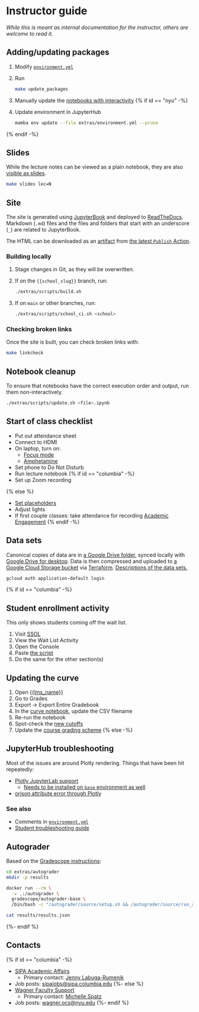 # Instructor guide

_While this is meant as internal documentation for the instructor, others are welcome to read it._

## Adding/updating packages

1. Modify [`environment.yml`](https://github.com/afeld/python-public-policy/blob/main/extras/environment.yml)
1. Run

   ```sh
   make update_packages
   ```

1. Manually update the [notebooks with interactivity](https://github.com/afeld/python-public-policy/blob/main/extras/scripts/interactive_check.sh)
{% if id == "nyu" -%}
1. Update environment in JupyterHub

   ```sh
   mamba env update --file extras/environment.yml --prune
   ```
{% endif -%}

## Slides

While the lecture notes can be viewed as a plain notebook, they are also [visible as slides](https://nbconvert.readthedocs.io/en/latest/usage.html#reveal-js-html-slideshow).

```sh
make slides lec=N
```

## Site

The site is generated using [JupyterBook](https://jupyterbook.org/) and deployed to [ReadTheDocs](https://readthedocs.org/). Markdown (`.md`) files and the files and folders that start with an underscore (`_`) are related to JupyterBook.

The HTML can be downloaded as an [artifact](https://docs.github.com/en/actions/writing-workflows/choosing-what-your-workflow-does/storing-and-sharing-data-from-a-workflow) from [the latest `Publish` Action](https://github.com/afeld/python-public-policy/actions/workflows/publish.yml).

### Building locally

1. Stage changes in Git, as they will be overwritten.
1. If on the `{{school_slug}}` branch, run:

   ```sh
   ./extras/scripts/build.sh
   ```

1. If on `main` or other branches, run:

   ```sh
   ./extras/scripts/school_ci.sh <school>
   ```

### Checking broken links

Once the site is built, you can check broken links with:

```sh
make linkcheck
```

## Notebook cleanup

To ensure that notebooks have the correct execution order and output, run them non-interactively.

```sh
./extras/scripts/update.sh <file>.ipynb
```

## Start of class checklist

- Put out attendance sheet
- Connect to HDMI
- On laptop, turn on:
  - [Focus mode](https://support.apple.com/guide/mac-help/set-up-a-focus-to-stay-on-task-mchl613dc43f/mac)
  - [Amphetamine](https://apps.apple.com/us/app/amphetamine/id937984704?mt=12)
- Set phone to Do Not Disturb
- Run lecture notebook
{% if id == "columbia" -%}
- Set up Zoom recording
<!-- - Put out power strips -->
{% else %}
- [Set placeholders](https://settings-spring.rcnyu.org/)
- Adjust lights
- If first couple classes: take attendance for recording [Academic Engagement](https://www.nyu.edu/students/student-information-and-resources/registration-records-and-graduation/albert-help/training/faculty/academic-engagement.html)
{% endif -%}

## Data sets

Canonical copies of data are in [a Google Drive folder](https://drive.google.com/drive/folders/1oCKV6NfvGO007aynTmSSbr1kzqXi4dHV), synced locally with [Google Drive for desktop](https://support.google.com/a/users/answer/9965580). Data is then compressed and uploaded to [a Google Cloud Storage bucket](https://console.cloud.google.com/storage/browser/python-public-policy/data) via [Terraform](https://github.com/afeld/python-public-policy/tree/main/extras/terraform). [Descriptions of the data sets.](https://github.com/afeld/python-public-policy/blob/main/extras/terraform/data.tf)

```sh
gcloud auth application-default login
```

{% if id == "columbia" -%}
## Student enrollment activity

This only shows students coming off the wait list.

1. Visit [SSOL](https://ssol.columbia.edu)
1. View the Wait List Activity
1. Open the Console
1. Paste [the script](https://github.com/afeld/python-public-policy/blob/main/extras/scripts/ssol.js)
1. Do the same for the other section(s)

## Updating the curve

1. Open [{{lms_name}}]({{lms_url}})
1. Go to Grades
1. Export -> Export Entire Gradebook
1. In the [curve notebook](../curve.ipynb), update the CSV filename
1. Re-run the notebook
1. Spot-check the [new cutoffs](../curve.ipynb#new-cutoffs)
1. Update the [course grading scheme](https://community.canvaslms.com/t5/Instructor-Guide/How-do-I-enable-a-grading-scheme-for-a-course/ta-p/1042)
{% else -%}
## JupyterHub troubleshooting

Most of the issues are around Plotly rendering. Things that have been hit repeatedly:

- [Plotly JupyterLab support](https://plotly.com/python/getting-started/#JupyterLab-Support)
  - [Needs to be installed on `base` environment as well](https://blog.afeld.me/getting-plotly-to-work-in-hosted-jupyterhub-26692f5ef2be)
- [orjson attribute error through Plotly](https://github.com/plotly/plotly.py/issues/3567)

### See also

- Comments in [`environment.yml`](https://github.com/afeld/python-public-policy/blob/main/extras/environment.yml)
- [Student troubleshooting guide](../assignments.md#common-issues)

## Autograder

Based on the [Gradescope instructions](https://gradescope-autograders.readthedocs.io/en/latest/manual_docker/):

```sh
cd extras/autograder
mkdir -p results

docker run --rm \
  -v .:/autograder \
  gradescope/autograder-base \
  /bin/bash -c "/autograder/source/setup.sh && /autograder/source/run_autograder"

cat results/results.json
```
{%- endif %}

## Contacts

{% if id == "columbia" -%}
- [SIPA Academic Affairs](mailto:sipa_academicaffairs@sipa.columbia.edu)
  - Primary contact: [Jenny Labuga-Rumenik](mailto:jl5701@columbia.edu)
- Job posts: sipajobs@sipa.columbia.edu
{%- else %}
- [Wagner Faculty Support](mailto:wagner.facultysupport@nyu.edu)
  - Primary contact: [Michelle Spatz](mailto:michelle.spatz@nyu.edu)
- Job posts: wagner.ocs@nyu.edu
{%- endif %}
